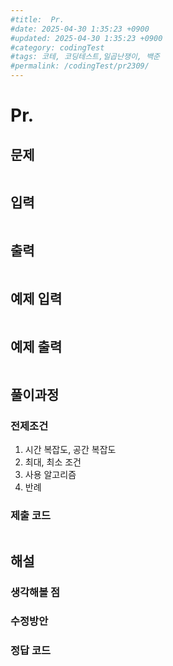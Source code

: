 ```yaml
---
#title:  Pr.
#date: 2025-04-30 1:35:23 +0900
#updated: 2025-04-30 1:35:23 +0900
#category: codingTest
#tags: 코테, 코딩테스트,일곱난쟁이, 백준
#permalink: /codingTest/pr2309/
---
```

# Pr.
## 문제
```markdown
```
## 입력
```markdown
```
## 출력

```markdown
```

## 예제 입력

```markdown
```

## 예제 출력

```markdown
```


## 풀이과정

### 전제조건
1. 시간 복잡도, 공간 복잡도
2. 최대, 최소 조건
3. 사용 알고리즘
4. 반례

### 제출 코드
```cpp

```

## 해설
### 생각해볼 점
### 수정방안
### 정답 코드
```cpp

```


